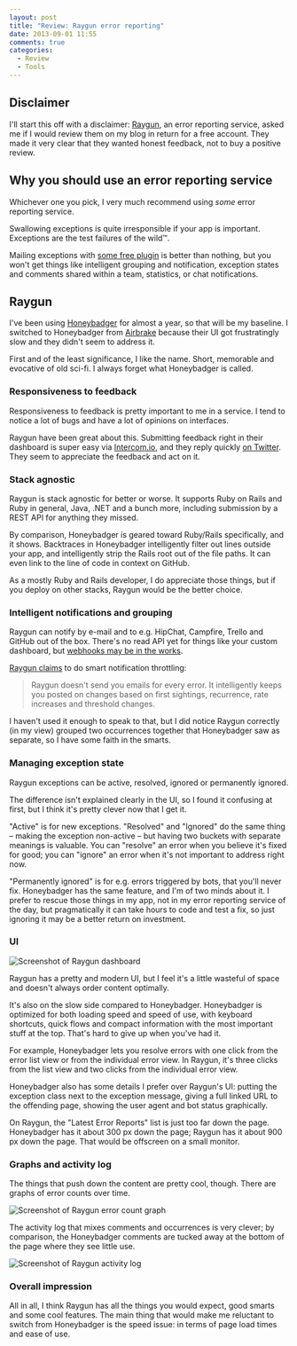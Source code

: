 ```yaml
---
layout: post
title: "Review: Raygun error reporting"
date: 2013-09-01 11:55
comments: true
categories:
  - Review
  - Tools
---
```


## Disclaimer

I'll start this off with a disclaimer: [Raygun](http://raygun.io), an error reporting service, asked me if I would review them on my blog in return for a free account. They made it very clear that they wanted honest feedback, not to buy a positive review.


## Why you should use an error reporting service

Whichever one you pick, I very much recommend using *some* error reporting service.

Swallowing exceptions is quite irresponsible if your app is important. Exceptions are the test failures of the wild™.

Mailing exceptions with [some free plugin](https://github.com/rails/exception_notification) is better than nothing, but you won't get things like intelligent grouping and notification, exception states and comments shared within a team, statistics, or chat notifications.


## Raygun

I've been using [Honeybadger](https://www.honeybadger.io) for almost a year, so that will be my baseline. I switched to Honeybadger from [Airbrake](htts://airbrake.io) because their UI got frustratingly slow and they didn't seem to address it.

First and of the least significance, I like the name. Short, memorable and evocative of old sci-fi. I always forget what Honeybadger is called.


### Responsiveness to feedback

Responsiveness to feedback is pretty important to me in a service. I tend to notice a lot of bugs and have a lot of opinions on interfaces.

Raygun have been great about this. Submitting feedback right in their dashboard is super easy via [Intercom.io](https://www.intercom.io/), and they reply quickly [on Twitter](http://twitter.com/raygunio). They seem to appreciate the feedback and act on it.


### Stack agnostic

Raygun is stack agnostic for better or worse. It supports Ruby on Rails and Ruby in general, Java, .NET and a bunch more, including submission by a REST API for anything they missed.

By comparison, Honeybadger is geared toward Ruby/Rails specifically, and it shows. Backtraces in Honeybadger intelligently filter out lines outside your app, and intelligently strip the Rails root out of the file paths. It can even link to the line of code in context on GitHub.

As a mostly Ruby and Rails developer, I do appreciate those things, but if you deploy on other stacks, Raygun would be the better choice.


### Intelligent notifications and grouping

Raygun can notify by e-mail and to e.g. HipChat, Campfire, Trello and GitHub out of the box. There's no read API yet for things like your custom dashboard, but [webhooks may be in the works](https://twitter.com/raygunio/status/374087983307059200).

[Raygun claims](http://raygun.io/features) to do smart notification throttling:

> Raygun doesn't send you emails for every error. It intelligently keeps you posted on changes based on first sightings, recurrence, rate increases and threshold changes.

I haven't used it enough to speak to that, but I did notice Raygun correctly (in my view) grouped two occurrences together that Honeybadger saw as separate, so I have some faith in the smarts.


### Managing exception state

Raygun exceptions can be active, resolved, ignored or permanently ignored.

The difference isn't explained clearly in the UI, so I found it confusing at first, but I think it's pretty clever now that I get it.

"Active" is for new exceptions. "Resolved" and "Ignored" do the same thing – making the exception non-active – but having two buckets with separate meanings is valuable. You can "resolve" an error when you believe it's fixed for good; you can "ignore" an error when it's not important to address right now.

"Permanently ignored" is for e.g. errors triggered by bots, that you'll never fix. Honeybadger has the same feature, and I'm of two minds about it. I prefer to rescue those things in my app, not in my error reporting service of the day, but pragmatically it can take hours to code and test a fix, so just ignoring it may be a better return on investment.


### UI

![Screenshot of Raygun dashboard](http://f.cl.ly/items/1W3j0X2r152I1G2A0e3r/Screen%20Shot%202013-09-01%20at%2011.17.14.png)

Raygun has a pretty and modern UI, but I feel it's a little wasteful of space and doesn't always order content optimally.

It's also on the slow side compared to Honeybadger. Honeybadger is optimized for both loading speed and speed of use, with keyboard shortcuts, quick flows and compact information with the most important stuff at the top. That's hard to give up when you've had it.

For example, Honeybadger lets you resolve errors with one click from the error list view or from the individual error view. In Raygun, it's three clicks from the list view and two clicks from the individual error view.

Honeybadger also has some details I prefer over Raygun's UI: putting the exception class next to the exception message, giving a full linked URL to the offending page, showing the user agent and bot status graphically.

On Raygun, the "Latest Error Reports" list is just too far down the page. Honeybadger has it about 300 px down the page; Raygun has it about 900 px down the page. That would be offscreen on a small monitor.


### Graphs and activity log

The things that push down the content are pretty cool, though. There are graphs of error counts over time.

![Screenshot of Raygun error count graph](http://f.cl.ly/items/03471e3g243m302i0039/Screen%20Shot%202013-09-01%20at%2011.43.01.png)

The activity log that mixes comments and occurrences is very clever; by comparison, the Honeybadger comments are tucked away at the bottom of the page where they see little use.

![Screenshot of Raygun activity log](http://f.cl.ly/items/1b0l1o2Y192b2z3U3Q2R/Screen%20Shot%202013-09-01%20at%2011.38.19.png)


### Overall impression

All in all, I think Raygun has all the things you would expect, good smarts and some cool features. The main thing that would make me reluctant to switch from Honeybadger is the speed issue: in terms of page load times and ease of use.
